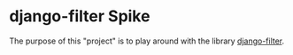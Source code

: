 # django-filter Spike

The purpose of this "project" is to play around with the library [django-filter][].

[django-filter]: https://github.com/carltongibson/django-filter
